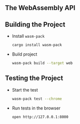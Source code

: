 ## The WebAssembly API

## Building the Project

- Install `wasm-pack`

  ```bash
  cargo install wasm-pack
  ```

- Build project

  ```bash
  wasm-pack build --target web
  ```

## Testing the Project

- Start the test

  ```bash
  wasm-pack test --chrome
  ```

- Run tests in the browser

  ```bash
  open http://127.0.0.1:8000
  ```

